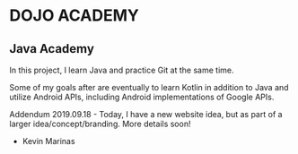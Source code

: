 # DOJO ACADEMY
## Java Academy

In this project, I learn Java and practice Git at the same time.

Some of my goals after are eventually to learn Kotlin in addition to Java and utilize Android APIs, including Android implementations of Google APIs.

Addendum 2019.09.18 - Today, I have a new website idea, but as part of a larger idea/concept/branding. More details soon! 

- Kevin Marinas
